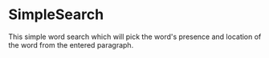 # SimpleSearch
This simple word search which will pick the word's presence and location of the word from the entered paragraph.
